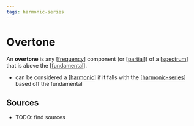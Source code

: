 ```yaml
---
tags: harmonic-series
---
```


# Overtone

An **overtone** is any [[frequency]] component (or [[partial]]) of a [[spectrum]] that is above the [[fundamental]].

- can be considered a [[harmonic]] if it falls with the [[harmonic-series]] based off the fundamental

## Sources

- TODO: find sources

[//begin]: # "Autogenerated link references for markdown compatibility"
[frequency]: frequency "Frequency"
[partial]: partial "Partial"
[spectrum]: spectrum "Spectrum"
[fundamental]: fundamental "Fundamental"
[harmonic]: harmonic "Harmonic"
[harmonic-series]: harmonic-series "Harmonic Series"
[//end]: # "Autogenerated link references"
